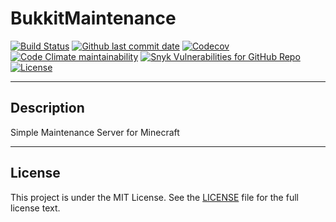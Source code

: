 # BukkitMaintenance

[![Build Status](https://ci.ursinn.dev/job/ursinn/job/BukkitMaintenance/job/develop/badge/icon)](https://ci.ursinn.dev/job/ursinn/job/BukkitMaintenance/job/develop/)
[![Github last commit date](https://img.shields.io/github/last-commit/ursinn/BukkitMaintenance?label=Updated&logo=github)](https://github.com/ursinn/BukkitMaintenance/commits)
[![Codecov](https://img.shields.io/codecov/c/gh/ursinn/BukkitMaintenance?label=Coverage&logo=codecov)](https://app.codecov.io/gh/ursinn/BukkitMaintenance)
[![Code Climate maintainability](https://img.shields.io/codeclimate/maintainability/ursinn/BukkitMaintenance?label=Maintainability)](https://codeclimate.com/github/ursinn/BukkitMaintenance)
[![Snyk Vulnerabilities for GitHub Repo](https://img.shields.io/snyk/vulnerabilities/github/ursinn/BukkitMaintenance?label=Vulnerabilities)](https://snyk.io/test/github/ursinn/BukkitMaintenance)
[![License](https://img.shields.io/github/license/ursinn/BukkitMaintenance?label=License)](https://github.com/ursinn/BukkitMaintenance/blob/main/LICENSE)

---

## Description

Simple Maintenance Server for Minecraft

---

## License

This project is under the MIT License. See the [LICENSE](https://github.com/ursinn/BukkitMaintenance/blob/main/LICENSE)
file for the full license text.
